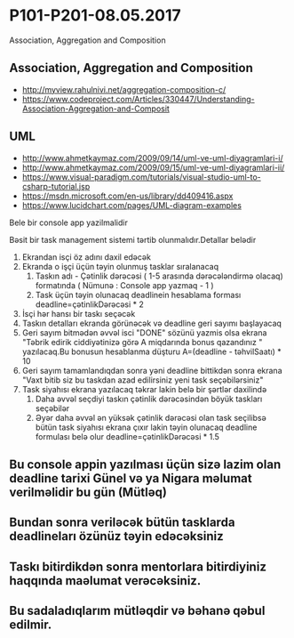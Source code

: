 # P101-P201-08.05.2017
Association, Aggregation and Composition

## Association, Aggregation and Composition

- http://myview.rahulnivi.net/aggregation-composition-c/
- https://www.codeproject.com/Articles/330447/Understanding-Association-Aggregation-and-Composit

## UML 

- http://www.ahmetkaymaz.com/2009/09/14/uml-ve-uml-diyagramlari-i/
- http://www.ahmetkaymaz.com/2009/09/15/uml-ve-uml-diyagramlari-ii/
- https://www.visual-paradigm.com/tutorials/visual-studio-uml-to-csharp-tutorial.jsp
- https://msdn.microsoft.com/en-us/library/dd409416.aspx
- https://www.lucidchart.com/pages/UML-diagram-examples


Bele bir console app yazilmalidir

Bəsit bir task management sistemi tərtib olunmalıdır.Detallar belədir

1. Ekrandan isçi öz adını daxil edəcək
2. Ekranda o işçi üçün təyin olunmuş tasklar sıralanacaq 
   1. Taskın adı - Çətinlik dərəcəsi ( 1-5 arasında dərəcələndirmə olacaq) formatında ( Nümunə : Console app yazmaq -  1 )
   2. Task üçün təyin olunacaq deadlinein hesablama forması deadline=çətinlikDərəcəsi * 2 
3. İsçi hər hansı bir taskı seçəcək
4. Taskın detalları ekranda görünəcək və deadline geri sayımı başlayacaq
5. Geri sayım bitmədən əvvəl isci "DONE" sözünü yazmis olsa ekrana "Təbrik edirik ciddiyətinizə görə A miqdarında bonus qazandınız " yazılacaq.Bu bonusun hesablanma düşturu A=(deadline - təhvilSaatı) * 10
6. Geri sayım tamamlandıqdan sonra yəni deadline bittikdən sonra ekrana "Vaxt bitib siz bu taskdan azad edilirsiniz yeni task seçəbilərsiniz"
7. Task siyahısı ekrana yazılacaq təkrar lakin belə bir şərtlər daxilində
     1. Daha əvvəl seçdiyi taskın çətinlik dərəcəsindən böyük taskları seçəbilər
     2. Əyər daha əvvəl ən yüksək çətinlik dərəcəsi olan task seçilibsə bütün task siyahısı ekrana çıxır lakin təyin olunacaq deadline formulası belə olur deadline=çətinlikDərəcəsi * 1.5 

## Bu console appin yazılması üçün sizə lazim olan deadline tarixi Günel və ya Nigara məlumat verilməlidir bu gün (Mütləq)
## Bundan sonra veriləcək bütün tasklarda deadlineları özünüz təyin edəcəksiniz
## Taskı bitirdikdən sonra mentorlara bitirdiyiniz haqqında maəlumat verəcəksiniz.
## Bu sadaladıqlarım mütləqdir və bəhanə qəbul edilmir.
